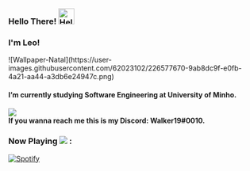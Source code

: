 ### Hello There! <a href="https://emoji.gg/emoji/7715-hello"><img src="https://emoji.gg/assets/emoji/7715-hello.png" width="32px" height="32px" alt="Hello"></a>

### I'm Leo!

<div>![Wallpaper-Natal](https://user-images.githubusercontent.com/62023102/226577670-9ab8dc9f-e0fb-4a21-aa44-a3db6e24947c.png)</div>
<h4 align="left"> I’m currently studying Software Engineering at University of Minho.</h4>
</div>

<h4 align="left"> <img src=/> <div> If you wanna reach me this is my Discord: Walker19#0010.</div></h4>

<h3 align="left">Now Playing <img src="https://img.icons8.com/external-tal-revivo-shadow-tal-revivo/24/000000/external-spotify-a-swedish-audio-streaming-platform-that-provides-drm-protected-logo-shadow-tal-revivo.png"/> :</h3>

[![Spotify](https://novatorem-blue-xi.vercel.app/api/spotify)](https://open.spotify.com/user/melwwt1dl1y0m19x8k1c44eim)


